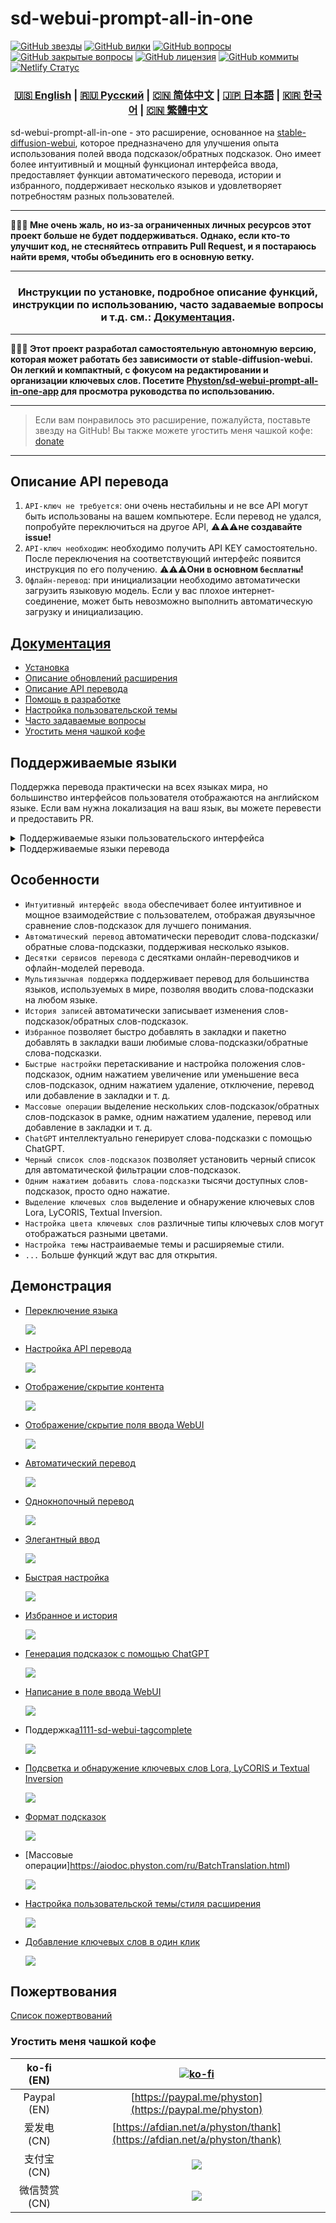 # sd-webui-prompt-all-in-one

[![GitHub звезды](https://img.shields.io/github/stars/Physton/sd-webui-prompt-all-in-one?style=flat-square)](https://github.com/Physton/sd-webui-prompt-all-in-one/stargazers)
[![GitHub вилки](https://img.shields.io/github/forks/Physton/sd-webui-prompt-all-in-one?style=flat-square)](https://github.com/Physton/sd-webui-prompt-all-in-one/network/members)
[![GitHub вопросы](https://img.shields.io/github/issues/Physton/sd-webui-prompt-all-in-one?style=flat-square)](https://github.com/Physton/sd-webui-prompt-all-in-one/issues)
[![GitHub закрытые вопросы](https://img.shields.io/github/issues-closed/Physton/sd-webui-prompt-all-in-one?style=flat-square)](https://github.com/Physton/sd-webui-prompt-all-in-one/issues?q=is%3Aissue+is%3Aclosed)
[![GitHub лицензия](https://img.shields.io/github/license/Physton/sd-webui-prompt-all-in-one?style=flat-square)](https://github.com/Physton/sd-webui-prompt-all-in-one/blob/master/LICENSE.md)
[![GitHub коммиты](https://img.shields.io/github/last-commit/Physton/sd-webui-prompt-all-in-one?style=flat-square)](https://github.com/Physton/sd-webui-prompt-all-in-one/commits/main)
[![Netlify Статус](https://api.netlify.com/api/v1/badges/1441a696-a1a4-4ad7-b520-4abfd96acc76/deploy-status)](https://app.netlify.com/sites/aiodoc/deploys)

<div align="center">

### [🇺🇸 English](README.MD) | [🇷🇺 Русский](README_RU.MD) | [🇨🇳 简体中文](README_CN.MD) | [🇯🇵 日本語](README_JP.MD) | [🇰🇷 한국어](README_KR.MD) | [🇨🇳 繁體中文](README_TW.MD)

</div>

sd-webui-prompt-all-in-one - это расширение, основанное на [stable-diffusion-webui](https://github.com/AUTOMATIC1111/stable-diffusion-webui), которое предназначено для улучшения опыта использования полей ввода подсказок/обратных подсказок. Оно имеет более интуитивный и мощный функционал интерфейса ввода, предоставляет функции автоматического перевода, истории и избранного, поддерживает несколько языков и удовлетворяет потребностям разных пользователей.

---

**📮📮📮 Мне очень жаль, но из-за ограниченных личных ресурсов этот проект больше не будет поддерживаться. Однако, если кто-то улучшит код, не стесняйтесь отправить Pull Request, и я постараюсь найти время, чтобы объединить его в основную ветку.**

---

<div align="center">

### Инструкции по установке, подробное описание функций, инструкции по использованию, часто задаваемые вопросы и т.д. см.: [Документация](https://aiodoc.physton.com/ru/).

</div>

----

**📢📢📢️ Этот проект разработал самостоятельную автономную версию, которая может работать без зависимости от stable-diffusion-webui. Он легкий и компактный, с фокусом на редактировании и организации ключевых слов. Посетите [Physton/sd-webui-prompt-all-in-one-app](https://github.com/Physton/sd-webui-prompt-all-in-one-app) для просмотра руководства по использованию.**

----

> Если вам понравилось это расширение, пожалуйста, поставьте звезду на GitHub!
> Вы также можете угостить меня чашкой кофе: [donate](#пожертвования)

----

## Описание API перевода

1. `API-ключ не требуется`: они очень нестабильны и не все API могут быть использованы на вашем компьютере. Если перевод не удался, попробуйте переключиться на другое API, ⚠️⚠️⚠️**не создавайте issue!**
2. `API-ключ необходим`: необходимо получить API KEY самостоятельно. После переключения на соответствующий интерфейс появится инструкция по его получению. ⚠️⚠️⚠️**Они в основном `бесплатны`!**
3. `Офлайн-перевод`: при инициализации необходимо автоматически загрузить языковую модель. Если у вас плохое интернет-соединение, может быть невозможно выполнить автоматическую загрузку и инициализацию.

## [Документация](https://aiodoc.physton.com/ru/)

- [Установка](https://aiodoc.physton.com/ru/Installation.html)
- [Описание обновлений расширения](https://aiodoc.physton.com/ru/ExtensionUpdateDescription.html)
- [Описание API перевода](https://aiodoc.physton.com/ru/TranslationApiConfiguration.html#описание-интерфеиса-перевода)
- [Помощь в разработке](https://aiodoc.physton.com/ru/Contributing.html)
- [Настройка пользовательской темы](https://aiodoc.physton.com/ru/Contributing.html#ннастроика-темы)
- [Часто задаваемые вопросы](https://aiodoc.physton.com/ru/FAQ.html)
- [Угостить меня чашкой кофе](#пожертвования)

## Поддерживаемые языки

Поддержка перевода практически на всех языках мира, но большинство интерфейсов пользователя отображаются на английском языке. Если вам нужна локализация на ваш язык, вы можете перевести и предоставить PR.

<details>
<summary>Поддерживаемые языки пользовательского интерфейса</summary>

`简体中文` `繁體中文` `English` ` Русский` `日本語` `한국어` ` Français` `Deutsch` ` Español` `Português` `Italiano` `العربية`
</details>

<details>
<summary>Поддерживаемые языки перевода</summary>

`简体中文 (中国)` `繁體中文 (中國香港)` `繁体中文 (中國台灣)` `English (US)` `Afrikaans (South Africa)` `Shqip (Shqipëria)` `አማርኛ (ኢትዮጵያ)` `العربية (السعودية)` `Հայերեն (Հայաստան)` `অসমীয়া (ভাৰত)` `Azərbaycan dili (Latın, Azərbaycan)` `বাংলা (বাংলাদেশ)` `Башҡорт (Россия)` `Euskara (Espainia)` `Bosanski (Latinski, Bosna i Hercegovina)` `Български (България)` `Català (Espanya)` `Hrvatski (Hrvatska)` `Čeština (Česká republika)` `Dansk (Danmark)` `درى (افغانستان)` `ދިވެހިބަސް (ދިވެހިރާއްޖެ)` `Nederlands (Nederland)` `Eesti (Eesti)` `Føroyskt (Føroyar)` `vosa Vakaviti (Viti)` `Filipino (Pilipinas)` `Suomi (Suomi)` `Français (France)` `Français (Canada)` `Galego (España)` `ქართული (საქართველო)` `Deutsch (Deutschland)` `Ελληνικά (Ελλάδα)` `ગુજરાતી (ભારત)` `Kreyòl ayisyen (Ayiti)` `עברית (ישראל)` `हिन्दी (भारत)` `Hmong Daw (Latn, United States)` `Magyar (Magyarország)` `Íslenska (Ísland)` `Bahasa Indonesia (Indonesia)` `Inuktitut (Kanatami)` `Inuktitut (Latin, Canada)` `ᐃᓄᒃᑎᑐᑦ (ᑲᓇᑕᒥ)` `Gaeilge (Éire)` `Italiano (Italia)` `日本語 (日本)` `ಕನ್ನಡ (ಭಾರತ)` `Қазақ (Қазақстан)` `ភាសាខ្មែរ (កម្ពុជា)` `Klingon (Latn)` `Klingon (plqaD)` `한국어 (대한민국)` `کوردی (عێراق)` `Kurmancî (Latînî, Tirkiye)` `Кыргызча (Кыргызстан)` `ລາວ (ລາວ)` `Latviešu (Latvija)` `Lietuvių (Lietuva)` `Македонски (Северна Македонија)` `Malagasy (Madagasikara)` `Bahasa Melayu (Latin, Malaysia)` `മലയാളം (ഇന്ത്യ)` `Malti (Malta)` `Māori (Aotearoa)` `मराठी (भारत)` `Монгол (Кирилл, Монгол улс)` `ᠮᠣᠩᠭᠣᠯ ᠤᠯᠤᠰ (ᠨᠢᠭᠡᠳᠦᠯ ᠤᠨᠤᠭ᠎ᠠ)` `မြန်မာ (မြန်မာ)` `नेपाली (नेपाल)` `Norsk bokmål (Norge)` `ଓଡ଼ିଆ (ଭାରତ)` `پښتو (افغانستان)` `فارسی (ایران)` `Polski (Polska)` `Português (Brasil)` `Português (Portugal)` `ਪੰਜਾਬੀ (ਗੁਰਮੁਖੀ, ਭਾਰਤ)` `Querétaro Otomi (Latn, México)` `Română (România)` `Русский (Россия)` `Samoan (Latn, Samoa)` `Српски (ћирилица, Србија)` `Srpski (latinica, Srbija)` `Slovenčina (Slovensko)` `Slovenščina (Slovenija)` `Soomaali (Soomaaliya)` `Español (España)` `Kiswahili (Kenya)` `Svenska (Sverige)` `Reo Tahiti (Polynésie française)` `தமிழ் (இந்தியா)` `Татарча (латин, Россия)` `తెలుగు (భారత)` `ไทย (ไทย)` `བོད་ཡིག (རྒྱ་གར།)` `ትግርኛ (ኢትዮጵያ)` `lea fakatonga (Tonga)` `Türkçe (Türkiye)` `Українська (Україна)` `اردو (پاکستان)` `ئۇيغۇرچە (ئۇيغۇرچە، جۇڭگو)` `O'zbekcha (Lotin, O'zbekiston)` `Tiếng Việt (Việt Nam)` `Cymraeg (Y Deyrnas Unedig)` `Yucatec Maya (México)` `isiZulu (iNingizimu Afrika)`
</details>

## Особенности

- `Интуитивный интерфейс ввода` обеспечивает более интуитивное и мощное взаимодействие с пользователем, отображая двуязычное сравнение слов-подсказок для лучшего понимания.
- `Автоматический перевод` автоматически переводит слова-подсказки/обратные слова-подсказки, поддерживая несколько языков.
- `Десятки сервисов перевода` с десятками онлайн-переводчиков и офлайн-моделей перевода.
- `Мультиязычная поддержка` поддерживает перевод для большинства языков, используемых в мире, позволяя вводить слова-подсказки на любом языке.
- `История записей` автоматически записывает изменения слов-подсказок/обратных слов-подсказок.
- `Избранное` позволяет быстро добавлять в закладки и пакетно добавлять в закладки ваши любимые слова-подсказки/обратные слова-подсказки.
- `Быстрые настройки` перетаскивание и настройка положения слов-подсказок, одним нажатием увеличение или уменьшение веса слов-подсказок, одним нажатием удаление, отключение, перевод или добавление в закладки и т. д.
- `Массовые операции` выделение нескольких слов-подсказок/обратных слов-подсказок в рамке, одним нажатием удаление, перевод или добавление в закладки и т. д.
- `ChatGPT` интеллектуально генерирует слова-подсказки с помощью ChatGPT.
- `Черный список слов-подсказок` позволяет установить черный список для автоматической фильтрации слов-подсказок.
- `Одним нажатием добавить слова-подсказки` тысячи доступных слов-подсказок, просто одно нажатие.
- `Выделение ключевых слов` выделение и обнаружение ключевых слов Lora, LyCORIS, Textual Inversion.
- `Настройка цвета ключевых слов` различные типы ключевых слов могут отображаться разными цветами.
- `Настройка темы` настраиваемые темы и расширяемые стили.
- `...` Больше функций ждут вас для открытия.

## Демонстрация

- [Переключение языка](https://aiodoc.physton.com/ru/LanguageSelection.html)

  ![](https://s1.imagehub.cc/images/2023/06/06/demo.switch_language.gif)

- [Настройка API перевода](https://aiodoc.physton.com/ru/TranslationApiConfiguration.html)

  ![](https://s1.imagehub.cc/images/2023/06/06/demo.translate_setting.gif)

- [Отображение/скрытие контента](https://aiodoc.physton.com/ru/OtherFeatures.html#показать-скрыть-расширенную-панель)

  ![](https://s1.imagehub.cc/images/2023/06/06/demo.fold.gif)

- [Отображение/скрытие поля ввода WebUI](https://aiodoc.physton.com/ru/OtherFeatures.html#показать-скрыть-поле-ввода-webui)

  ![](https://s1.imagehub.cc/images/2023/06/06/demo.show_input.gif)

- [Автоматический перевод](https://aiodoc.physton.com/ru/AutomaticTranslation.html)

  ![](https://s1.imagehub.cc/images/2023/06/06/demo.auto_translate.gif)

- [Однокнопочный перевод](https://aiodoc.physton.com/ru/BatchTranslation.html)

  ![](https://s1.imagehub.cc/images/2023/06/06/demo.translate.gif)

- [Элегантный ввод](https://aiodoc.physton.com/ru/KeywordInputBox.html)

  ![](https://s1.imagehub.cc/images/2023/06/06/demo.elegant_input.gif)

- [Быстрая настройка](https://aiodoc.physton.com/ru/ListOfKeywords.html)

  ![](https://s1.imagehub.cc/images/2023/06/06/demo.quick_adjust.gif)

- [Избранное и история](https://aiodoc.physton.com/ru/History.html)

  ![](https://s1.imagehub.cc/images/2023/06/06/demo.history_favorite.gif)

- [Генерация подсказок с помощью ChatGPT](https://aiodoc.physton.com/ru/UsingChatgptToGeneratePrompts.html)

  ![](https://s1.imagehub.cc/images/2023/06/06/demo.chatgpt.gif)

- [Написание в поле ввода WebUI](https://aiodoc.physton.com/ru/WritingInWebUIInputBox.html)

  ![](https://s1.imagehub.cc/images/2023/06/06/demo.writing_webui.gif)

- Поддержка[a1111-sd-webui-tagcomplete](https://github.com/DominikDoom/a1111-sd-webui-tagcomplete)

  ![](https://s1.imagehub.cc/images/2023/06/06/demo.tagcomplete.gif)

- [Подсветка и обнаружение ключевых слов Lora, LyCORIS и Textual Inversion](https://aiodoc.physton.com/ru/ListOfKeywords.html#подсветка-ключевых-слов)

  ![](https://s1.imagehub.cc/images/2023/06/06/demo.keyword_detection.gif)

- [Формат подсказок](https://aiodoc.physton.com/ru/FormatOfPrompts.html)

  ![](https://s1.imagehub.cc/images/2023/06/06/demo.prompt_format.gif)

- [Массовые операции]https://aiodoc.physton.com/ru/BatchTranslation.html)

  ![](https://s1.imagehub.cc/images/2023/06/06/demo.batch_operation.gif)

- [Настройка пользовательской темы/стиля расширения](https://aiodoc.physton.com/ru/ThemeStyle.html)

  ![](https://s1.imagehub.cc/images/2023/06/06/demo.custom_theme.gif)

- [Добавление ключевых слов в один клик](https://aiodoc.physton.com/ru/GroupTags.html)

  ![](https://s1.imagehub.cc/images/2023/08/15/demo.group_tags.gif)

## Пожертвования

[Список пожертвований](https://aiodoc.physton.com/ru/Donate.html)

### Угостить меня чашкой кофе

| ko-fi (EN) | [![ko-fi](https://ko-fi.com/img/githubbutton_sm.svg)](https://ko-fi.com/physton) |
|:-----------:| :----: |
| Paypal (EN) | [https://paypal.me/physton](https://paypal.me/physton) |
| 爱发电 (CN) | [https://afdian.net/a/physton/thank](https://afdian.net/a/physton/thank) |
| 支付宝 (CN) | ![](https://s1.imagehub.cc/images/2023/07/05/alipay.jpeg) |
| 微信赞赏 (CN) | ![](https://s1.imagehub.cc/images/2023/07/05/wechat.jpeg) |